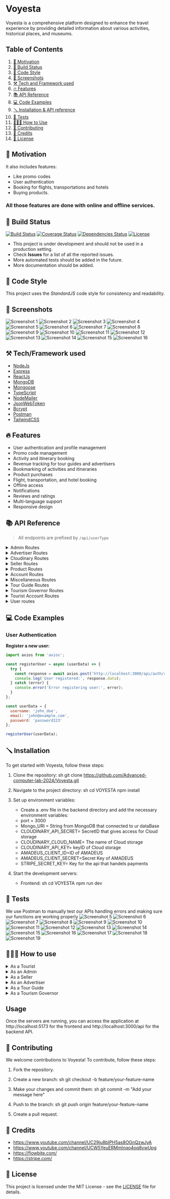 # Voyesta
Voyesta is a comprehensive platform designed to enhance the travel experience by providing detailed information about various activities, historical places, and museums.

## Table of Contents

1. [🚀 Motivation](#-motivation)
2. [🧱 Build Status](#-build-status)
3. [🎨 Code Style](#-code-style)
4. [📸 Screenshots](#-screenshots)
5. [⚒️ Tech and Framework used](#️-tech-and-framework-used)
6. [🔥 Features](#-features)
7. [📚 API Reference](#-api-reference)
8. [💻 Code Examples](#-code-examples)
9. [🪛 Installation & API reference](#-installation--api-reference)
10. [🧪 Tests](#-tests)
11. [🧑🏻‍🏫 How to Use](#-how-to-use)
12. [🤝 Contributing](#-contributing)
13. [🫡 Credits](#-credits)
14. [📜 License](#-license)

## 🚀 Motivation

It also includes features: 
- Like promo codes
- User authentication
- Booking for flights, transportations and hotels
- Buying products.
### All those features are done with online and offline services.

## 🧱 Build Status

[![Build Status](https://github.com/yourusername/voyesta/actions/workflows/ci.yml/badge.svg)](https://github.com/yourusername/voyesta/actions)
[![Coverage Status](https://coveralls.io/repos/github/yourusername/voyesta/badge.svg?branch=main)](https://coveralls.io/github/yourusername/voyesta?branch=main)
[![Dependencies Status](https://david-dm.org/yourusername/voyesta/status.svg)](https://david-dm.org/yourusername/voyesta)
[![License](https://img.shields.io/badge/license-MIT-blue.svg)](https://github.com/yourusername/voyesta/blob/main/LICENSE)

- This project is under development and should not be used in a production setting.
- Check **Issues** for a list of all the reported issues.
- More automated tests should be added in the future.
- More documentation should be added.

## 🎨 Code Style
This project uses the *StandardJS* code style for consistency and readability.

## 📸 Screenshots
![Screenshot 1](screenshots/screenshot1.jpg)
![Screenshot 2](screenshots/screenshot2.jpg)
![Screenshot 3](screenshots/screenshot3.jpg)
![Screenshot 4](screenshots/screenshot4.jpg)
![Screenshot 5](screenshots/screenshot21.jpg)
![Screenshot 6](screenshots/screenshot22.jpg)
![Screenshot 7](screenshots/screenshot23.jpg)
![Screenshot 8](screenshots/screenshot24.jpg)
![Screenshot 9](screenshots/screenshot25.jpg)
![Screenshot 10](screenshots/screenshot26.jpg)
![Screenshot 11](screenshots/screenshot27.jpg)
![Screenshot 12](screenshots/screenshot28.jpg)
![Screenshot 13](screenshots/screenshot29.jpg)
![Screenshot 14](screenshots/screenshot30.jpg)
![Screenshot 15](screenshots/screenshot31.jpg)
![Screenshot 16](screenshots/screenshot32.jpg)
## ⚒️ Tech/Framework used

- [NodeJs](https://nodejs.org/en/)
- [Express](https://expressjs.com/)
- [ReactJs](https://reactjs.org/)
- [MongoDB](https://www.mongodb.com/)
- [Mongoose](https://mongoosejs.com/)
- [TypeScript](https://www.typescriptlang.org/)
- [NodeMailer](https://nodemailer.com/about/)
- [JsonWebToken](https://jwt.io/)
- [Bcrypt](https://www.npmjs.com/package/bcrypt)
- [Postman](https://www.postman.com/)
- [TailwindCSS](https://tailwindcss.com/)

## 🔥 Features
- User authentication and profile management
- Promo code management
- Activity and itinerary booking
- Revenue tracking for tour guides and advertisers
- Bookmarking of activities and itineraries
- Product purchases
- Flight, transportation, and hotel booking
- Offline access
- Notifications
- Reviews and ratings
- Multi-language support
- Responsive design

## 📚 API Reference

> All endpoints are prefixed by `/api/userType`

<details>
<summary>Admin Routes</summary>

### Admin Routes
- **POST** `/createTourismGoverner`  
  Create a new tourism governor.

- **POST** `/createAdmin`  
  Create a new admin.

- **PATCH** `/updatePassword`  
  Update an account's password.

- **DELETE** `/deleteAccount`  
  Delete an account.

### Activity Category Routes
- **POST** `/addActivityCategory`  
  Add a new activity category.

- **GET** `/getActivityCategory`  
  Retrieve all activity categories.

- **PUT** `/updateActivityCategory`  
  Update an activity category.

- **DELETE** `/deleteActivityCategory`  
  Delete an activity category by ID.

### Preference Tag Routes
- **POST** `/addPrefernceTag`  
  Add a new preference tag.

- **GET** `/getPrefernceTag`  
  Retrieve all preference tags.

- **PUT** `/updatePrefernceTag`  
  Update a preference tag.

- **DELETE** `/deletePrefernceTag`  
  Delete a preference tag.

### Product Routes
- **GET** `/getProducts`  
  Retrieve all products (authentication required).

- **POST** `/addProduct`  
  Add a new product.

- **PUT** `/updateProduct/:id`  
  Update a product by ID.

- **GET** `/searchProducts`  
  Search products by name.

- **GET** `/filterProductsByPrice`  
  Filter products by price.

- **GET** `/sortProductsByRatings`  
  Sort products by ratings.

- **GET** `/getProductsMinAndMax`  
  Get the minimum and maximum prices of products.

- **PATCH** `/archiveProduct/:id`  
  Archive a product by ID (authentication required).

- **PATCH** `/unarchiveProduct/:id`  
  Unarchive a product by ID (authentication required).

- **GET** `/getProductsSales`  
  Retrieve product sales data (authentication required).

### Itineraries Routes
- **GET** `/getItinerary`  
  Retrieve itineraries (authentication required).

- **PATCH** `/flagInappropriate/:id`  
  Flag an itinerary as inappropriate by ID (authentication required).

- **PATCH** `/flagActivityAsInappropriate/:id`  
  Flag an activity as inappropriate by ID (authentication required).

### Complaint Routes
- **GET** `/getComplaints`  
  Retrieve all complaints.

- **GET** `/getComplaintById/:id`  
  Retrieve a specific complaint by ID.

- **PATCH** `/updateComplaintStatus/:id`  
  Update the status of a complaint by ID.

- **PATCH** `/replyToComplaint/:id`  
  Add a reply to a complaint by ID (authentication required).

### Account Routes
- **PATCH** `/changePassword`  
  Change the password of an account (authentication required).

- **PATCH** `/setStatusToActive/:id`  
  Set an account's status to active by ID.

- **PATCH** `/setStatusToRejected/:id`  
  Set an account's status to rejected by ID.

- **DELETE** `/deleteAccount/:id`  
  Delete an account by ID (authentication required).

- **GET** `/getDeletedUsers`  
  Retrieve all deleted users.

### Promo Code Routes
- **POST** `/createPromoCode`  
  Create a new promo code.

- **GET** `/getPromoCodes`  
  Retrieve all promo codes.

- **POST** `/createGlobalPromoCode`  
  Create a global promo code.

- **GET** `/getGlobalPromoCodes`  
  Retrieve all global promo codes.

- **PUT** `/updateGlobalPromoCode/:code`  
  Update a global promo code by its code.

- **DELETE** `/deleteGlobalPromoCode/:code`  
  Delete a global promo code by its code.

- **POST** `/BDpromocode/:code`  
  Generate promo codes for users with birthdays matching a specific date.

### Miscellaneous Routes
- **GET** `/CheckStock`  
  Check product stock levels.

- **GET** `/getRevenue`  
  Retrieve revenue data (authentication required).

- **POST** `/sendNotification`  
  Send a notification (authentication required).

- **GET** `/getActivity`  
  Retrieve activity data (authentication required).

- **GET** `/getNotifications`  
  Retrieve notifications (authentication required).

- **GET** `/getUserStats`  
  Retrieve user statistics.
</details>

<details>
<summary>Advertiser Routes</summary>

### Advertiser Management
- **POST** `/add`  
  Add a new advertiser.

- **GET** `/get`  
  Retrieve all advertisers (authentication required).

- **PUT** `/update`  
  Update an advertiser (authentication required).

- **DELETE** `/delete`  
  Delete an advertiser (authentication required).

---

### Activity Management
- **POST** `/createActivity`  
  Create a new activity (authentication required).

- **GET** `/getActivity`  
  Retrieve all activities created by an advertiser (authentication required).

- **PUT** `/updateActivity/:id`  
  Update an activity by ID (authentication required).

- **DELETE** `/deleteActivity/:id`  
  Delete an activity by ID (authentication required).

---

### Category and Preference Tag Management
- **GET** `/getActivityCategories`  
  Retrieve activity categories (authentication required).

- **GET** `/getPreferenceTags`  
  Retrieve preference tags (authentication required).

---

### Account Management
- **PATCH** `/changePassword`  
  Change the password of an account (authentication required).

- **PATCH** `/setStatusToDeleted`  
  Set the status of an account to deleted (authentication required).

---

### Profile Management
- **POST** `/uploadProfilePicture`  
  Upload a profile picture (authentication required).

---

### Revenue and Reports
- **GET** `/getRevenue`  
  Retrieve revenue data (authentication required).

- **GET** `/getBookingsReport`  
  Retrieve bookings report (authentication required).

---

### Notifications
- **GET** `/getNotifications`  
  Retrieve notifications (authentication required).

---

### Booking Management
- **PATCH** `/updateBookingEnabled/:id`  
  Update the booking enabled status for an activity by ID.

- **GET** `/:id/booking-status`  
  Retrieve the booking status for an activity by ID (authentication required).

</details>

<details>
<summary>Cloudinary Routes</summary>

### **Image Upload Routes**
- **POST** `/upload`  
  Upload an image (authentication required).

- **POST** `/uploadId`  
  Upload an ID document (authentication required).

- **POST** `/uploadAdditionalDocument`  
  Upload an additional document (authentication required).

- **POST** `/uploadِDocument`  
  Upload a general document (authentication required).

- **POST** `/uploadProductImage/:productId`  
  Upload a product image associated with a specific product by `productId` (authentication required).

### **Image Retrieval Routes**
- **GET** `/image/:publicId`  
  Retrieve an image or document by its `publicId`.

</details>

<details>
<summary>Seller Routes</summary>

### **Seller Management**
- **POST** `/add`  
  Create a new seller.

- **GET** `/get`  
  Retrieve seller details (authentication required).

- **PUT** `/update`  
  Update seller details (authentication required).

- **DELETE** `/delete`  
  Delete a seller (authentication required).

</details>

<details>
<summary>Product Routes</summary>

### **Product Management**
- **POST** `/createProduct`  
  Add a new product (authentication required).

- **GET** `/getAllProducts`  
  Retrieve all products.

- **GET** `/getMyProducts`  
  Retrieve products of the authenticated seller (authentication required).

- **GET** `/getProductsSales`  
  Retrieve sales data for products (authentication required).

- **PUT** `/updateProduct/:id`  
  Update a product by ID (authentication required).

- **PATCH** `/archiveProduct/:id`  
  Archive a product by ID (authentication required).

- **PATCH** `/unarchiveProduct/:id`  
  Unarchive a product by ID (authentication required).

- **GET** `/searchProductByName`  
  Search for products by name.

</details>

<details>
<summary>Account Routes</summary>

### **Account Management**
- **PATCH** `/changePassword`  
  Change the seller's password (authentication required).

- **PATCH** `/setStatusToDeleted`  
  Set the account status to deleted (authentication required).

</details>

<details>
<summary>Miscellaneous Routes</summary>

### **Miscellaneous**
- **POST** `/uploadProfilePicture`  
  Upload a profile picture (authentication required).

- **GET** `/CheckStock`  
  Check stock levels for products.

- **GET** `/getRevenue`  
  Retrieve revenue data (authentication required).

- **GET** `/getNotifications`  
  Retrieve notifications (authentication required).

</details>

<details>
<summary>Tour Guide Routes</summary>

## **Tour Guide Management**
- **POST** `/add`  
  Add a new tour guide.

- **GET** `/get`  
  Retrieve all tour guides (authentication required).

- **PUT** `/update`  
  Update a tour guide (authentication required).

## **Itineraries**
- **POST** `/createItinerary`  
  Create a new itinerary (authentication required).

- **GET** `/getItinerary/:id`  
  Retrieve a specific itinerary by ID.

- **GET** `/getItinerary`  
  Retrieve all itineraries (authentication required).

- **DELETE** `/deleteItinerary/:id`  
  Delete an itinerary by ID (authentication required).

- **PUT** `/updateItinerary/:id`  
  Update an itinerary by ID (authentication required).

- **PATCH** `/itineraries/:id/booking-status`  
  Update the booking status of an itinerary.

## **Activities**
- **GET** `/getActivity`  
  Retrieve activities.

## **Museums and Historical Places**
- **GET** `/getPlaces`  
  Retrieve museums and historical places.

## **Account Management**
- **PATCH** `/changePassword`  
  Change the password of a user account (authentication required).

- **PATCH** `/setStatusToDeleted`  
  Set the status of an account to "deleted" (authentication required).

- **POST** `/uploadProfilePicture`  
  Upload a profile picture (authentication required).

## **Revenue and Reports**
- **GET** `/getRevenue`  
  Retrieve revenue details (authentication required).

- **GET** `/getBookingsReport`  
  Retrieve a bookings report (authentication required).

## **Notifications**
- **GET** `/getNotifications`  
  Retrieve notifications (authentication required).

## **Booking Status**
- **PATCH** `/updateBookingEnabled/:id`  
  Update the enabled status of a booking.

- **GET** `/:id/booking-status`  
  Retrieve the booking status by ID (authentication required).

</details>

<details>
<summary>Tourism Governor Routes</summary>

### **Museums and Historical Places Routes**
- **POST** `/add`  
  Create a new museum or historical place (authentication required).

- **GET** `/getPlaces`  
  Retrieve all museums and historical places (authentication required).

- **PATCH** `/updatePlace/:id`  
  Update a museum or historical place by ID (authentication required).

- **DELETE** `/deletePlace/:id`  
  Delete a museum or historical place by ID (authentication required).

- **POST** `/addTag`  
  Add a tag to a museum or historical place (authentication required).

- **GET** `/search`  
  Search for museums or historical places.

### **Account Routes**
- **PATCH** `/changePassword`  
  Change the password of a tourism governor account (authentication required).

</details>
<details>

<summary>Tourist Account Routes</summary>

### `POST /add`
- **Description**: Create a new tourist account.
- **Controller**: `createTourist`

### `GET /get`
- **Description**: Retrieve a list of tourists (authentication required).
- **Controller**: `getTourists`

### `PUT /update`
- **Description**: Update tourist account details (authentication required).
- **Controller**: `updateTourist`

### `DELETE /delete`
- **Description**: Delete a tourist account (authentication required).
- **Controller**: `deleteTourist`

## Activity and Itinerary Routes
### `GET /getActivity`
- **Description**: Retrieve all activities (authentication required).
- **Controller**: `activityController.getActivity`

### `GET /getItinerary`
- **Description**: Retrieve itineraries (authentication required).
- **Controller**: `itineraryController.getItineraries`

### `GET /getCategory`
- **Description**: Retrieve activity categories (authentication required).
- **Controller**: `getActivityCategory`

### `GET /getTags`
- **Description**: Retrieve preference tags (authentication required).
- **Controller**: `getPreferenceTags`

### `PATCH /tourGuideComment/:id`
- **Description**: Add a comment on a tour guide (authentication required).
- **Controller**: `TourGuideComments`

### `PATCH /tourGuideRate/:id`
- **Description**: Rate a tour guide (authentication required).
- **Controller**: `rateTourGuide`

### `GET /checkTourGuideRatingAndComment/:id`
- **Description**: Check if the user has rated or commented on a tour guide (authentication required).
- **Controller**: `checkTourGuideRatingAndComment`

### `PATCH /activityComment/:id`
- **Description**: Add a comment to an activity (authentication required).
- **Controller**: `activityController.addComment`

### `PATCH /activityRate/:id`
- **Description**: Rate an activity (authentication required).
- **Controller**: `activityController.addRating`

### `PATCH /itineraryRate/:id`
- **Description**: Rate an itinerary (authentication required).
- **Controller**: `itineraryController.addItineraryRating`

### `PATCH /itineraryComment/:id`
- **Description**: Add a comment to an itinerary (authentication required).
- **Controller**: `itineraryController.addItineraryComment`

## Booking Routes
### `POST /BookEvent/:id`
- **Description**: Create a booking for an event (authentication required).
- **Controller**: `createBooking`

### `GET /getBookings`
- **Description**: Retrieve all bookings (authentication required).
- **Controller**: `getBookings`

### `PATCH /cancelBooking/:id`
- **Description**: Cancel a booking by ID (authentication required).
- **Controller**: `cancelBooking`

### `PATCH /payForBooking/:id`
- **Description**: Pay for a booking (authentication required).
- **Controller**: `payForBooking`

### `GET /viewAllPaidBookings`
- **Description**: View all paid bookings (authentication required).
- **Controller**: `viewAllPaidBookings`

## Order and Cart Routes
### `POST /createOrder`
- **Description**: Create a new order (authentication required).
- **Controller**: `createOrder`

### `GET /getOrders`
- **Description**: Retrieve all orders (authentication required).
- **Controller**: `getOrders`

### `GET /getOrder/:orderId`
- **Description**: Retrieve a specific order by ID (authentication required).
- **Controller**: `getOrder`

### `PATCH /cancelOrder/:orderId`
- **Description**: Cancel an order by ID (authentication required).
- **Controller**: `cancelOrder`

### `PATCH /pay`
- **Description**: Pay for an order (authentication required).
- **Controller**: `pay`

### `POST /addToCart`
- **Description**: Add an item to the cart (authentication required).
- **Controller**: `productController.addCart`

### `DELETE /removefromCart`
- **Description**: Remove an item from the cart (authentication required).
- **Controller**: `productController.removeCart`

### `POST /AddToWishList`
- **Description**: Add an item to the wishlist (authentication required).
- **Controller**: `productController.addToWishlist`

### `GET /ViewList`
- **Description**: View the wishlist (authentication required).
- **Controller**: `productController.getWishlist`

### `POST /deleteWish`
- **Description**: Remove an item from the wishlist (authentication required).
- **Controller**: `productController.removeFromWishlist`

### `POST /moveToCart`
- **Description**: Move an item from the wishlist to the cart (authentication required).
- **Controller**: `productController.moveWishlistToCart`

### `GET /getCart`
- **Description**: Retrieve the cart (authentication required).
- **Controller**: `productController.getCart`

### `POST /updateQuantity`
- **Description**: Update the quantity of an item in the cart (authentication required).
- **Controller**: `productController.updateCartQuantity`

## Promo Code and Coupon Routes
### `POST /redeemPromoCode`
- **Description**: Redeem a promo code (authentication required).
- **Controller**: `redeemPromoCode`

## Complaint Routes
### `POST /createComplaint`
- **Description**: Create a new complaint (authentication required).
- **Controller**: `createComplaint`

### `GET /getComplaintById/:id`
- **Description**: Retrieve a complaint by ID (authentication required).
- **Controller**: `getComplaintById`

### `GET /getComplaints`
- **Description**: Retrieve all complaints (authentication required).
- **Controller**: `getComplaints`

## Notification Routes
### `POST /requestNotification`
- **Description**: Request a notification (authentication required).
- **Controller**: `requestNotification`

### `GET /getNotifications`
- **Description**: Retrieve all notifications (authentication required).
- **Controller**: `getNotifications`

### `GET /getUnreadNotifications`
- **Description**: Retrieve unread notifications (authentication required).
- **Controller**: `getUnreadNotifications`

## Address Routes
### `POST /createAddress`
- **Description**: Create a new address (authentication required).
- **Controller**: `createAddress`

### `GET /getAddresses`
- **Description**: Retrieve all addresses (authentication required).
- **Controller**: `getAddresses`

### `DELETE /deleteAddresses/:id`
- **Description**: Delete an address by ID (authentication required).
- **Controller**: `deleteAddresses`

## Miscellaneous Routes
### `GET /searchFlights`
- **Description**: Search for flights (authentication required).
- **Controller**: `searchFlights`

### `GET /searchHotels`
- **Description**: Search for hotels by city (authentication required).
- **Controller**: `searchHotelsByCity`

### `POST /confirmFlightPrice`
- **Description**: Confirm flight price (authentication required).
- **Controller**: `confirmFlightPrice`

### `GET /transportationActivities`
- **Description**: Get transportation activities (authentication required).
- **Controller**: `activityController.getTransportationActivities`

### `POST /sendPaymentReceipt`
- **Description**: Send a payment receipt (authentication required).
- **Controller**: `sendPaymentReceipt`

### `POST /createPurchase`
- **Description**: Create a purchase from the cart (authentication required).
- **Controller**: `createPurchasesFromCart`

### `POST /clearCart`
- **Description**: Clear the cart (authentication required).
- **Controller**: `clearCart`

### `DELETE /deleteCancelledOrders`
- **Description**: Delete cancelled orders (authentication required).
- **Controller**: `deleteCancelledOrders`
</details>

<details>
  <summary>User routes</summary>

  ### `POST /registerGuestUser`
  - **Description**: Register
  - **Controller**: registerGuestUser
  ### `GET /getGuestUsers`
  - **Description**: Get users
  - **Controller**: getGuestUsers

</details>

## 💻 Code Examples

### User Authentication

**Register a new user:**
```javascript
import axios from 'axios';

const registerUser = async (userData) => {
  try {
    const response = await axios.post('http://localhost:3000/api/auth/register', userData);
    console.log('User registered:', response.data);
  } catch (error) {
    console.error('Error registering user:', error);
  }
};

const userData = {
  username: 'john_doe',
  email: 'john@example.com',
  password: 'password123'
};

registerUser(userData);
```

## 🪛 Installation
To get started with Voyesta, follow these steps:

1. Clone the repository:
    sh
    git clone https://github.com/Advanced-computer-lab-2024/Voyesta.git
    

2. Navigate to the project directory:
    sh
    cd VOYESTA
    npm install
    
    
3. Set up environment variables:
    - Create a .env file in the backend directory and add the necessary environment variables:
    * port = 3000
    * Mongo_URI = String from MongoDB that connected to ur dataBase
    * CLOUDINARY_API_SECRET= SecretID that gives access for Cloud storage
    * CLOUDINARY_CLOUD_NAME= The name of Cloud storage
    * CLOUDINARY_API_KEY= keyID of Cloud storage
    * AMADEUS_CLIENT_ID=ID of AMADEUS
    * AMADEUS_CLIENT_SECRET=Secret Key of AMADEUS
    * STRIPE_SECRET_KEY= Key for the api that handels payments
4. Start the development servers:
    - Frontend:
        sh
        cd VOYESTA
        npm run dev
        
## 🧪 Tests
We use Postman to manually test our APIs handling errors and making sure our functions are working properly
![Screenshot 5](screenshots/screenshot5.jpg)
![Screenshot 6](screenshots/screenshot6.jpg)
![Screenshot 7](screenshots/screenshot7.jpg)
![Screenshot 8](screenshots/screenshot8.jpg)
![Screenshot 9](screenshots/screenshot9.jpg)
![Screenshot 10](screenshots/screenshot10.jpg)
![Screenshot 11](screenshots/screenshot11.jpg)
![Screenshot 12](screenshots/screenshot12.jpg)
![Screenshot 13](screenshots/screenshot13.jpg)
![Screenshot 14](screenshots/screenshot14.jpg)
![Screenshot 15](screenshots/screenshot15.jpg)
![Screenshot 16](screenshots/screenshot16.jpg)
![Screenshot 17](screenshots/screenshot17.jpg)
![Screenshot 18](screenshots/screenshot18.jpg)
![Screenshot 19](screenshots/screenshot19.jpg)

## 🧑🏻‍🏫 How to use
<details>
  <summary>As a Tourist</summary>
  <ol>
    <li>You will find the option to login or signup to the website on the first page.</li>
    <li>After logging in, you will find a navbar at the top with options to view different products, events, and access your profile.</li>
    <li>You will also find an interactive guide that guides you to different options on the website.</li>
  </ol>
</details>

<details>
  <summary>As an Admin</summary>
  <ol>
    <li>Log in with your admin credentials.</li>
    <li>Access the admin dashboard from the navbar.</li>
    <li>Manage user accounts, monitor platform activity, and update content as needed all through the navbar.</li>
  </ol>
</details>

<details>
  <summary>As a Seller</summary>
  <ol>
    <li>Log in with your seller credentials.</li>
    <li>Access the seller dashboard from the navbar.</li>
    <li>List your products, manage your inventory, and track sales.</li>
  </ol>
</details>

<details>
  <summary>As an Advertiser</summary>
  <ol>
    <li>Log in with your advertiser credentials.</li>
    <li>Access the advertiser dashboard from the navbar.</li>
    <li>Create and manage your activities, track sales, and optimize your campaigns.</li>
  </ol>
</details>

<details>
  <summary>As a Tour Guide</summary>
  <ol>
    <li>Log in with your tour guide credentials.</li>
    <li>Access the tour guide dashboard from the navbar.</li>
    <li>List your itineraries, manage bookings, and interact with tourists.</li>
  </ol>
</details>

<details>
  <summary>As a Tourism Governor</summary>
  <ol>
    <li>Log in with your tourism governor credentials.</li>
    <li>Access the tourism governor dashboard from the navbar.</li>
    <li>Monitor tourism activities, manage tourism places, and promote tourism in your region.</li>
  </ol>
</details>

## Usage
Once the servers are running, you can access the application at http://localhost:5173 for the frontend and http://localhost:3000/api for the backend API.

## 🤝 Contributing
We welcome contributions to Voyesta! To contribute, follow these steps:

1. Fork the repository.
2. Create a new branch:
    sh
    git checkout -b feature/your-feature-name
    
3. Make your changes and commit them:
    sh
    git commit -m "Add your message here"
    
4. Push to the branch:
    sh
    git push origin feature/your-feature-name
    
5. Create a pull request.

## 🫡 Credits
- https://www.youtube.com/channel/UC29ju8bIPH5as8OGnQzwJyA
- https://www.youtube.com/channel/UCW5YeuERMmlnqo4oq8vwUpg   
- https://flowbite.com/     
- https://stripe.com/

## 📜 License

This project is licensed under the MIT License - see the [LICENSE](LICENSE) file for details.
